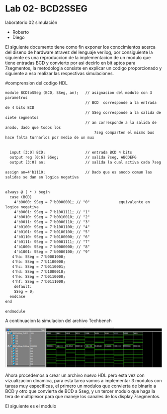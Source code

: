 # Lab 02- BCD2SSEG
laboratorio 02 simulación

* Roberto 
* Diego


El siguiente documento tiene como fin exponer los conocimientos acerca del diseno de hardware atravez del lenguaje verilog, por consiguiente la siguiente es una reproduccion de la implementacion de un modulo que tiene entradas BCD  y convierto por asi decirlo en bit aptos para 7segmentos, la metodologia consiste en explicar un codigo proporcionado y siguiente a eso realizar las respectivas simulaciones.

#comprension del codigo HDL

```
module BCDtoSSeg (BCD, SSeg, an);   // asignacion del modulo con 3 parametros
                                    // BCD  corresponde a la entrada de 4 bits BCD
                                    // SSeg corresponde a la salida de siete segmentos
                                    // an corresponde a la salida de anodo, dado que todos los 
                                        7seg comparten el mismo bus hace falta turnarlos por medio de un mux


  input [3:0] BCD;                  // entrada BCD 4 bits
  output reg [0:6] SSeg;            // salida 7seg, ABCDEFG
  output [3:0] an;                  // salida la cual activa cada 7seg

assign an=4'b1110;                  // Dado que es anodo comun las salidas se dan en logica negativa 


always @ ( * ) begin
  case (BCD)
    4'b0000: SSeg = 7'b0000001; // "0"             equivalente en logica negativa
	4'b0001: SSeg = 7'b1001111; // "1" 
	4'b0010: SSeg = 7'b0010010; // "2" 
	4'b0011: SSeg = 7'b0000110; // "3" 
	4'b0100: SSeg = 7'b1001100; // "4" 
	4'b0101: SSeg = 7'b0100100; // "5" 
	4'b0110: SSeg = 7'b0100000; // "6" 
	4'b0111: SSeg = 7'b0001111; // "7" 
	4'b1000: SSeg = 7'b0000000; // "8"  
	4'b1001: SSeg = 7'b0000100; // "9" 
   4'ha: SSeg = 7'b0001000;  
   4'hb: SSeg = 7'b1100000;
   4'hc: SSeg = 7'b0110001;
   4'hd: SSeg = 7'b1000010;
   4'he: SSeg = 7'b0110000;
   4'hf: SSeg = 7'b0111000;
    default:
    SSeg = 0;
  endcase
end

endmodule

```
A continuacion la simulacion del archivo Techbench

![Simulacion BCDtoSSeg](https://github.com/unal-edigital1-lab/lab02-2021-2-grupo09-2021-2-/blob/master/imag/simulacion_archivos_dhl.PNG)

Ahora procedemos a crear un archivo nuevo HDL pero esta vez con vizualizacion dinamica, para esta tarea vamos a implementar 3 modulos con tareas muy especificas, el primero un modulos que convierta de binario a BCD y otro que convierta de BCD a Sseg, y un tercer modulo que haga la tera de multiplexor para que maneje los canales de los display 7segmentos.

El siguiente es el modulo 


